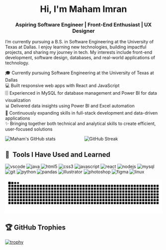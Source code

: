 <h1 align="center">Hi, I'm Maham Imran</h1>
<h3 align="center">Aspiring Software Engineer | Front-End Enthusiast | UX Designer</h3>

I’m currently pursuing a B.S. in Software Engineering at the University of Texas at Dallas. I enjoy learning new technologies, building impactful projects, and sharing my journey in tech. My interests include front-end development, software design, databases, and real-world applications of technology.

🎓 Currently pursuing Software Engineering at the University of Texas at Dallas<br/>
💻 Built responsive web apps with React and JavaScript<br/>
🗄️ Experienced in MySQL for database management and Power BI for data visualization<br/>
📊 Delivered data insights using Power BI and Excel automation<br/>
🌱 Continuously expanding skills in full-stack development and data-driven applications<br/>
✨ Bringing together both technical and analytical skills to create efficient, user-focused solutions<br/>

<div style="display: flex; justify-content: center; gap: 20px;">
  <img src="https://github-readme-stats.vercel.app/api?username=mahamimran20&show_icons=true&theme=radical" alt="Maham's GitHub stats" width="353"/>
  <img src="https://github-readme-streak-stats.herokuapp.com/?user=mahamimran20&theme=radical" alt="GitHub Streak" width="375"/>
</div>

<h2> 🚀 &nbsp;Tools I Have Used and Learned</h2>
<p align="left">
  <img src="https://cdn.jsdelivr.net/gh/devicons/devicon/icons/vscode/vscode-original.svg" alt="vscode" width="45" height="45"/>
  <img src="https://cdn.jsdelivr.net/gh/devicons/devicon/icons/java/java-original.svg" alt="java" width="45" height="45"/>
  <img src="https://cdn.jsdelivr.net/gh/devicons/devicon/icons/html5/html5-original.svg" alt="html5" width="45" height="45"/>
  <img src="https://cdn.jsdelivr.net/gh/devicons/devicon/icons/css3/css3-original.svg" alt="css3" width="45" height="45"/>
  <img src="https://cdn.jsdelivr.net/gh/devicons/devicon/icons/javascript/javascript-original.svg" alt="javascript" width="45" height="45"/>
  <img src="https://cdn.jsdelivr.net/gh/devicons/devicon/icons/react/react-original.svg" alt="react" width="45" height="45"/>
  <img src="https://cdn.jsdelivr.net/gh/devicons/devicon/icons/nodejs/nodejs-original.svg" alt="nodejs" width="45" height="45"/>
  <img src="https://cdn.jsdelivr.net/gh/devicons/devicon/icons/mysql/mysql-original.svg" alt="mysql" width="45" height="45"/>
  <img src="https://cdn.jsdelivr.net/gh/devicons/devicon/icons/git/git-original.svg" alt="git" width="45" height="45"/>
  <img src="https://cdn.jsdelivr.net/gh/devicons/devicon/icons/python/python-original.svg" alt="python" width="45" height="45"/>
  <img src="https://cdn.jsdelivr.net/gh/devicons/devicon/icons/pandas/pandas-original.svg" alt="pandas" width="45" height="45"/>
  <img src="https://cdn.jsdelivr.net/gh/devicons/devicon/icons/illustrator/illustrator-plain.svg" alt="illustrator" width="45" height="45"/>
  <img src="https://cdn.jsdelivr.net/gh/devicons/devicon/icons/photoshop/photoshop-plain.svg" alt="photoshop" width="45" height="45"/>
  <img src="https://cdn.jsdelivr.net/gh/devicons/devicon/icons/figma/figma-original.svg" alt="figma" width="45" height="45"/>
  <img src="https://cdn.jsdelivr.net/gh/devicons/devicon/icons/linux/linux-original.svg" alt="linux" width="45" height="45"/>
</p>

![Snake animation](https://github.com/mahamimran20/mahamimran20/blob/output/github-contribution-grid-snake.svg)

## 🏆 GitHub Trophies
[![trophy](https://github-profile-trophy.vercel.app/?username=mahamimran20&theme=radical)](https://github.com/ryo-ma/github-profile-trophy)
